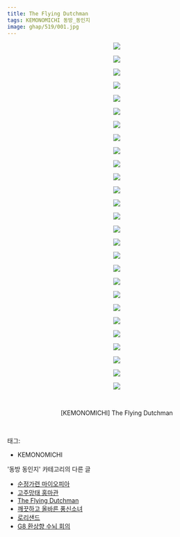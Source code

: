 ```yaml
---
title: The Flying Dutchman
tags: KEMONOMICHI 동방_동인지
image: ghap/519/001.jpg
---
```

<div class="article">
<p style="text-align: center; clear: none; float: none;"><img src="{{ site.nasurl }}/ghap/519/001.jpg"/></p>
<p style="text-align: center; clear: none; float: none;"><img src="{{ site.nasurl }}/ghap/519/002.jpg"/></p>
<p style="text-align: center; clear: none; float: none;"><img src="{{ site.nasurl }}/ghap/519/003.jpg"/></p>
<p style="text-align: center; clear: none; float: none;"><img src="{{ site.nasurl }}/ghap/519/004.jpg"/></p>
<p style="text-align: center; clear: none; float: none;"><img src="{{ site.nasurl }}/ghap/519/005.jpg"/></p>
<p style="text-align: center; clear: none; float: none;"><img src="{{ site.nasurl }}/ghap/519/006.jpg"/></p>
<p style="text-align: center; clear: none; float: none;"><img src="{{ site.nasurl }}/ghap/519/007.jpg"/></p>
<p style="text-align: center; clear: none; float: none;"><img src="{{ site.nasurl }}/ghap/519/008.jpg"/></p>
<p style="text-align: center; clear: none; float: none;"><img src="{{ site.nasurl }}/ghap/519/009.jpg"/></p>
<p style="text-align: center; clear: none; float: none;"><img src="{{ site.nasurl }}/ghap/519/010.jpg"/></p>
<p style="text-align: center; clear: none; float: none;"><img src="{{ site.nasurl }}/ghap/519/011.jpg"/></p>
<p style="text-align: center; clear: none; float: none;"><img src="{{ site.nasurl }}/ghap/519/012.jpg"/></p>
<p style="text-align: center; clear: none; float: none;"><img src="{{ site.nasurl }}/ghap/519/013.jpg"/></p>
<p style="text-align: center; clear: none; float: none;"><img src="{{ site.nasurl }}/ghap/519/014.jpg"/></p>
<p style="text-align: center; clear: none; float: none;"><img src="{{ site.nasurl }}/ghap/519/015.jpg"/></p>
<p style="text-align: center; clear: none; float: none;"><img src="{{ site.nasurl }}/ghap/519/016.jpg"/></p>
<p style="text-align: center; clear: none; float: none;"><img src="{{ site.nasurl }}/ghap/519/017.jpg"/></p>
<p style="text-align: center; clear: none; float: none;"><img src="{{ site.nasurl }}/ghap/519/018.jpg"/></p>
<p style="text-align: center; clear: none; float: none;"><img src="{{ site.nasurl }}/ghap/519/019.jpg"/></p>
<p style="text-align: center; clear: none; float: none;"><img src="{{ site.nasurl }}/ghap/519/020.jpg"/></p>
<p style="text-align: center; clear: none; float: none;"><img src="{{ site.nasurl }}/ghap/519/021.jpg"/></p>
<p style="text-align: center; clear: none; float: none;"><img src="{{ site.nasurl }}/ghap/519/022.jpg"/></p>
<p style="text-align: center; clear: none; float: none;"><img src="{{ site.nasurl }}/ghap/519/023.jpg"/></p>
<p style="text-align: center; clear: none; float: none;"><img src="{{ site.nasurl }}/ghap/519/024.jpg"/></p>
<p style="text-align: center; clear: none; float: none;"><img src="{{ site.nasurl }}/ghap/519/025.jpg"/></p>
<p style="text-align: center; clear: none; float: none;"><img src="{{ site.nasurl }}/ghap/519/026.jpg"/></p>
<p style="text-align: center; clear: none; float: none;"><img src="{{ site.nasurl }}/ghap/519/027.jpg"/></p>
<p style="text-align: center; clear: none; float: none;"><br/></p>
<p style="text-align: center; clear: none; float: none;">[KEMONOMICHI] The Flying Dutchman</p>
<p><br/></p>
</div><div class="tagTrail">
<p>태그: </p>
<ul>
<li>KEMONOMICHI</li>
</ul>
</div><div class="another">
<p>'동방 동인지' 카테고리의 다른 글</p>
<ul>
<li><a href="/2016-06-23-ghap_521">순정가련 마이오피아</a></li>
<li><a href="/2016-06-23-ghap_520">고주망태 홍마관</a></li>
<li><a href="/2016-06-23-ghap_519">The Flying Dutchman</a></li>
<li><a href="/2016-06-23-ghap_518">깨끗하고 올바른 풍신소녀</a></li>
<li><a href="/2016-06-23-ghap_517">로리샌드</a></li>
<li><a href="/2016-06-23-ghap_516">G8 환상향 수뇌 회의</a></li>
</ul>
</div><div class="cb_module cb_fluid">
<div class="cb_wrt cb_profile">
</div><!-- commentList close -->
</div>